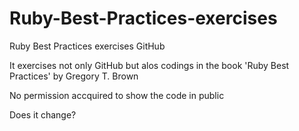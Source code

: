 # Ruby-Best-Practices-exercises
Ruby Best Practices exercises GitHub

It exercises not only GitHub but alos codings in the book
'Ruby Best Practices' by Gregory T. Brown

No permission accquired to show the code in public

Does it change?
